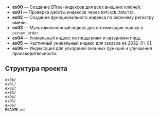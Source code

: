 - **ex00** — Создание BTree-индексов для всех внешних ключей.
- **ex01** — Проверка работы индексов через `EXPLAIN ANALYZE`.
- **ex02** — Создание функционального индекса по верхнему регистру имени.
- **ex03** — Мультиколоночный индекс для оптимизации поиска в `person_order`.
- **ex04** — Уникальный индекс по пиццериям и названиям пицц.
- **ex05** — Частичный уникальный индекс для заказов на 2022-01-01.
- **ex06** — Индексация для ускорения оконных функций и улучшения производительности.

## Структура проекта

```
ex00/
ex01/
ex02/
ex03/
ex04/
ex05/
ex06/
README.md
```